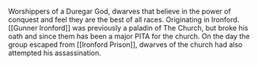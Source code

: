 Worshippers of a Duregar God, dwarves that believe in the power of conquest and feel they are the best of all races. Originating in Ironford. [[Gunner Ironford]] was previously a paladin of The Church, but broke his oath and since them has been a major PITA for the church. On the day the group escaped from [[Ironford Prison]], dwarves of the church had also attempted his assassination.
